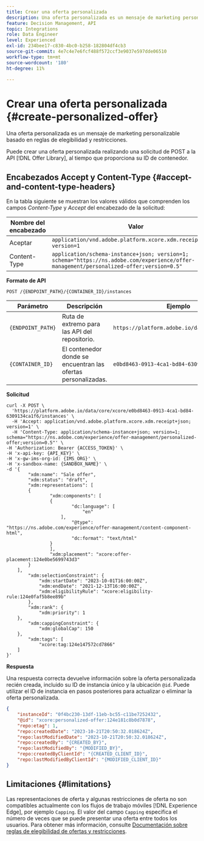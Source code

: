 ```yaml
---
title: Crear una oferta personalizada
description: Una oferta personalizada es un mensaje de marketing personalizable basado en reglas de elegibilidad y restricciones.
feature: Decision Management, API
topic: Integrations
role: Data Engineer
level: Experienced
exl-id: 234bee17-c830-4bc0-b258-182804df4cb3
source-git-commit: 4e7c4e7e6fcf488f572ccf3e9037e597dde06510
workflow-type: tm+mt
source-wordcount: '180'
ht-degree: 11%

---
```


# Crear una oferta personalizada {#create-personalized-offer}

Una oferta personalizada es un mensaje de marketing personalizable basado en reglas de elegibilidad y restricciones.

Puede crear una oferta personalizada realizando una solicitud de POST a la API [!DNL Offer Library], al tiempo que proporciona su ID de contenedor.

## Encabezados Accept y Content-Type {#accept-and-content-type-headers}

En la tabla siguiente se muestran los valores válidos que comprenden los campos *Content-Type* y *Accept* del encabezado de la solicitud:

| Nombre del encabezado | Valor |
| ----------- | ----- |
| Aceptar | `application/vnd.adobe.platform.xcore.xdm.receipt+json; version=1` |
| Content-Type | `application/schema-instance+json; version=1;  schema="https://ns.adobe.com/experience/offer-management/personalized-offer;version=0.5"` |

**Formato de API**

```http
POST /{ENDPOINT_PATH}/{CONTAINER_ID}/instances
```

| Parámetro | Descripción | Ejemplo |
| --------- | ----------- | ------- |
| `{ENDPOINT_PATH}` | Ruta de extremo para las API del repositorio. | `https://platform.adobe.io/data/core/xcore/` |
| `{CONTAINER_ID}` | El contenedor donde se encuentran las ofertas personalizadas. | `e0bd8463-0913-4ca1-bd84-6309134ca1f6` |

**Solicitud**

```shell
curl -X POST \
  'https://platform.adobe.io/data/core/xcore/e0bd8463-0913-4ca1-bd84-6309134ca1f6/instances' \
  -H 'Accept: application/vnd.adobe.platform.xcore.xdm.receipt+json; version=1' \
  -H 'Content-Type: application/schema-instance+json; version=1;  schema="https://ns.adobe.com/experience/offer-management/personalized-offer;version=0.5"' \
-H 'Authorization: Bearer {ACCESS_TOKEN}' \
-H 'x-api-key: {API_KEY}' \
-H 'x-gw-ims-org-id: {IMS_ORG}' \
-H 'x-sandbox-name: {SANDBOX_NAME}' \
-d '{
        "xdm:name": "Sale offer",
        "xdm:status": "draft",
        "xdm:representations": [
        {
                "xdm:components": [
                {
                        "dc:language": [
                            "en"
                    ],
                        "@type": "https://ns.adobe.com/experience/offer-management/content-component-html",
                        "dc:format": "text/html"
                }
                ],
                "xdm:placement": "xcore:offer-placement:124e0be5699743d3"
        }
    ],
        "xdm:selectionConstraint": {
            "xdm:startDate": "2023-10-01T16:00:00Z",
            "xdm:endDate": "2021-12-13T16:00:00Z",
            "xdm:eligibilityRule": "xcore:eligibility-rule:124e0faf5b8ee89b"
        },
        "xdm:rank": {
            "xdm:priority": 1
    },
        "xdm:cappingConstraint": {
            "xdm:globalCap": 150
    },
        "xdm:tags": [
            "xcore:tag:124e147572cd7866"
    ]
}'
```

**Respuesta**

Una respuesta correcta devuelve información sobre la oferta personalizada recién creada, incluido su ID de instancia único y la ubicación `@id`. Puede utilizar el ID de instancia en pasos posteriores para actualizar o eliminar la oferta personalizada.

```json
{
    "instanceId": "0f4bc230-13df-11eb-bc55-c11be7252432",
    "@id": "xcore:personalized-offer:124e181c8b0d7878",
    "repo:etag": 1,
    "repo:createdDate": "2023-10-21T20:50:32.018624Z",
    "repo:lastModifiedDate": "2023-10-21T20:50:32.018624Z",
    "repo:createdBy": "{CREATED_BY}",
    "repo:lastModifiedBy": "{MODIFIED_BY}",
    "repo:createdByClientId": "{CREATED_CLIENT_ID}",
    "repo:lastModifiedByClientId": "{MODIFIED_CLIENT_ID}"
}
```

## Limitaciones {#limitations}

Las representaciones de oferta y algunas restricciones de oferta no son compatibles actualmente con los flujos de trabajo móviles [!DNL Experience Edge], por ejemplo `Capping`. El valor del campo `Capping` especifica el número de veces que se puede presentar una oferta entre todos los usuarios. Para obtener más información, consulte [Documentación sobre reglas de elegibilidad de ofertas y restricciones](../../../../offer-library/creating-personalized-offers.md).
